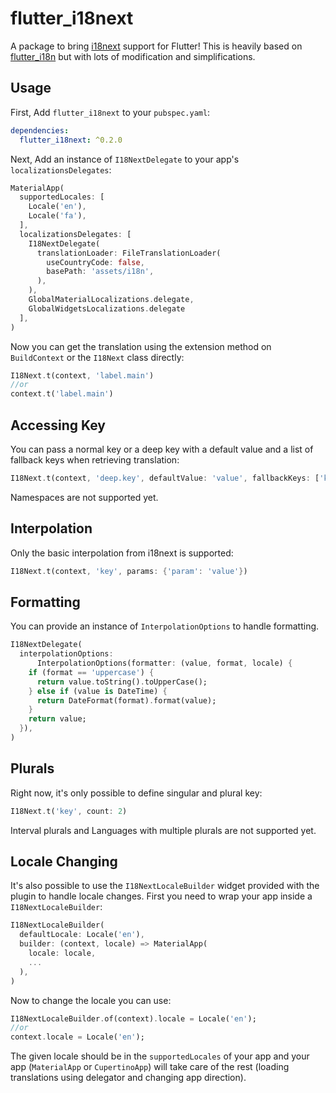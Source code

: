 # flutter_i18next
A package to bring [i18next](https://www.i18next.com) support for Flutter! This is heavily based on [flutter_i18n](https://github.com/ilteoood/flutter_i18n) but with lots of modification and simplifications.

## Usage

First, Add `flutter_i18next` to your `pubspec.yaml`:

```yaml
dependencies:
  flutter_i18next: ^0.2.0
```

Next, Add an instance of `I18NextDelegate` to your app's `localizationsDelegates`:

```dart
MaterialApp(
  supportedLocales: [
    Locale('en'),
    Locale('fa'),
  ],
  localizationsDelegates: [
    I18NextDelegate(
      translationLoader: FileTranslationLoader(
        useCountryCode: false,
        basePath: 'assets/i18n',
      ),
    ),
    GlobalMaterialLocalizations.delegate,
    GlobalWidgetsLocalizations.delegate
  ],
)
```

Now you can get the translation using the extension method on `BuildContext` or the `I18Next` class directly:

```dart
I18Next.t(context, 'label.main')
//or
context.t('label.main')
```

## Accessing Key

You can pass a normal key or a deep key with a default value and a list of fallback keys when retrieving translation:

```dart
I18Next.t(context, 'deep.key', defaultValue: 'value', fallbackKeys: ['key1', 'key2'])
```

Namespaces are not supported yet.

## Interpolation

Only the basic interpolation from i18next is supported:

```dart
I18Next.t(context, 'key', params: {'param': 'value'})
```

## Formatting

You can provide an instance of `InterpolationOptions` to handle formatting.

```dart
I18NextDelegate(
  interpolationOptions:
      InterpolationOptions(formatter: (value, format, locale) {
    if (format == 'uppercase') {
      return value.toString().toUpperCase();
    } else if (value is DateTime) {
      return DateFormat(format).format(value);
    }
    return value;
  }),
)
```

## Plurals

Right now, it's only possible to define singular and plural key:

```dart
I18Next.t('key', count: 2)
```

Interval plurals and Languages with multiple plurals are not supported yet.

## Locale Changing

It's also possible to use the `I18NextLocaleBuilder` widget provided with the plugin to handle locale changes. First you need to wrap your app inside a `I18NextLocaleBuilder`:

```dart
I18NextLocaleBuilder(
  defaultLocale: Locale('en'),
  builder: (context, locale) => MaterialApp(
    locale: locale,
    ...
  ),
)
```

Now to change the locale you can use:

```dart
I18NextLocaleBuilder.of(context).locale = Locale('en');
//or
context.locale = Locale('en');
```

The given locale should be in the `supportedLocales` of your app and your app (`MaterialApp` or `CupertinoApp`) will take care of the rest (loading translations using delegator and changing app direction).